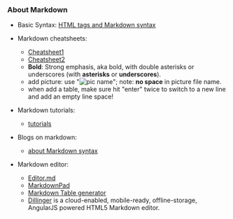 ### About Markdown
- Basic Syntax:  [HTML tags and Markdown syntax](https://www.markdownguide.org/basic-syntax/)
- Markdown cheatsheets:
  - [Cheatsheet1](https://github.com/adam-p/markdown-here/wiki/Markdown-Cheatsheet)
  - [Cheatsheet2](https://guides.github.com/pdfs/markdown-cheatsheet-online.pdf)
  - **Bold**: Strong emphasis, aka bold, with double asterisks or underscores (with **asterisks** or __underscores__).
  - add picture: use "![pic name](/pics/pic_name.jpg)"; note: **no space** in picture file name.
  - when add a table, make sure hit "enter" twice to switch to a new line and add an empty line space!   

- Markdown tutorials:
  - [tutorials](https://www.markdowntutorial.com)
  
- Blogs on markdown:
  - [about Markdown syntax](https://daringfireball.net/projects/markdown/syntax)
  
- Markdown editor:
  - [Editor.md](https://pandao.github.io/editor.md/en.html)
  - [MarkdownPad](http://markdownpad.com/)
  - [Markdown Table generator](https://www.tablesgenerator.com/markdown_tables)
  - [Dillinger](https://dillinger.io/) is a cloud-enabled, mobile-ready, offline-storage, AngularJS powered HTML5 Markdown editor.
  
